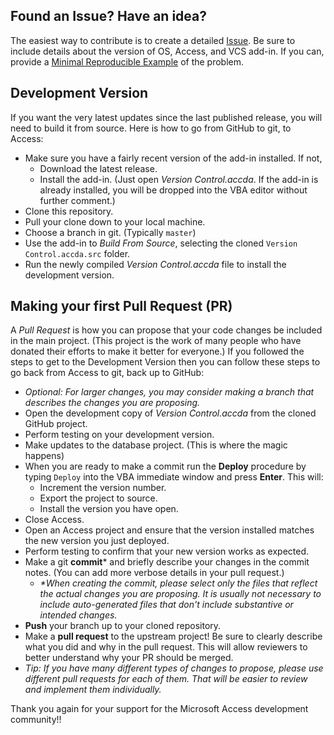 Found an Issue? Have an idea?
---------
The easiest way to contribute is to create a detailed [Issue](https://github.com/joyfullservice/msaccess-vcs-integration/issues). Be sure to include details about the version of OS, Access, and VCS add-in. 
If you can, provide a [Minimal Reproducible Example](https://stackoverflow.com/help/minimal-reproducible-example) of the problem.

Development Version
---------
If you want the very latest updates since the last published release, you will need to build it from source. Here is how to go from GitHub to git, to Access:

* Make sure you have a fairly recent version of the add-in installed. If not,
  * Download the latest release.
  * Install the add-in. (Just open *Version Control.accda*. If the add-in is already installed, you will be dropped into the VBA editor without further comment.)
* Clone this repository.
* Pull your clone down to your local machine.
* Choose a branch in git. (Typically `master`)
* Use the add-in to *Build From Source*, selecting the cloned `Version Control.accda.src` folder.
* Run the newly compiled *Version Control.accda* file to install the development version.

Making your first Pull Request (PR)
---------
A *Pull Request* is how you can propose that your code changes be included in the main project. (This project is the work of many people who have donated their efforts to make it better for everyone.) If you followed the steps to get to the Development Version then you can follow these steps to go back from Access to git, back up to GitHub:
* *Optional: For larger changes, you may consider making a branch that describes the changes you are proposing.*
* Open the development copy of *Version Control.accda* from the cloned GitHub project.
* Perform testing on your development version.
* Make updates to the database project. (This is where the magic happens)
* When you are ready to make a commit run the **Deploy** procedure by typing `Deploy` into the VBA immediate window and press **Enter**. This will:
   * Increment the version number.
   * Export the project to source.
   * Install the version you have open. 
* Close Access.
* Open an Access project and ensure that the version installed matches the new version you just deployed.
* Perform testing to confirm that your new version works as expected. 
* Make a git **commit*** and briefly describe your changes in the commit notes. (You can add more verbose details in your pull request.) 
  * _*When creating the commit, please select only the files that reflect the actual changes you are proposing. It is usually not necessary to include auto-generated files that don't include substantive or intended changes._
* **Push** your branch up to your cloned repository.
* Make a **pull request** to the upstream project! Be sure to clearly describe what you did and why in the pull request. This will allow reviewers to better understand why your PR should be merged.
* *Tip: If you have many different types of changes to propose, please use different pull requests for each of them. That will be easier to review and implement them individually.*

Thank you again for your support for the Microsoft Access development community!!